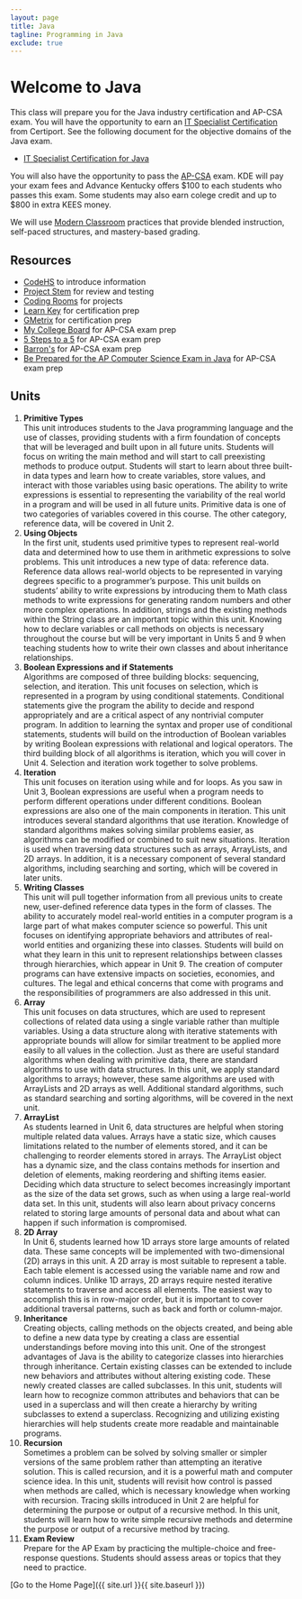 ```yaml
---
layout: page
title: Java
tagline: Programming in Java
exclude: true
---
```

# Welcome to Java

This class will prepare you for the Java industry certification and AP-CSA exam. You will have the opportunity to earn an [IT Specialist Certification
](https://certiport.pearsonvue.com/Certifications/ITSpecialist/Certification/Certify) from Certiport.  See the following document for the objective domains of the Java exam.

- [IT Specialist Certification for Java](https://certiport.pearsonvue.com/fc/ITS/java)

You will also have the opportunity to pass the [AP-CSA](https://apcentral.collegeboard.org/courses/ap-computer-science-a/course) exam. KDE will pay your exam fees and Advance Kentucky offers $100 to each students who passes this exam. Some students may also earn colege credit and up to $800 in extra KEES money.

We will use [Modern Classroom](https://www.modernclassrooms.org/) practices that provide blended instruction, self-paced structures, and mastery-based grading.

## Resources
* [CodeHS](https://codehs.com/uploads/386763030394e0698295bed89da48f06) to introduce information
* [Project Stem](https://projectstem.org/high-school/ap-cs-a) for review and testing
* [Coding Rooms](http://codingrooms.com/) for projects
* [Learn Key](https://www.learnkey.com/course/detail/5BEEC704-CE28-4B6A-BDF7-94F94B4BDB62) for certification prep
* [GMetrix](https://www.gmetrix.com/Products/Details/ITSJava) for certification prep
* [My College Board](https://myap.collegeboard.org/) for AP-CSA exam prep
* [5 Steps to a 5](https://www.amazon.com/gp/product/0997252863/ref=ox_sc_saved_title_5?smid=ATVPDKIKX0DER&psc=1) for AP-CSA exam prep
* [Barron's](https://www.amazon.com/gp/product/1438012896/ref=ox_sc_saved_title_4?smid=ATVPDKIKX0DER&psc=1) for AP-CSA exam prep
* [Be Prepared for the AP Computer Science Exam in Java](https://www.amazon.com/gp/product/1264267460/ref=ox_sc_saved_title_3?smid=ATVPDKIKX0DER&psc=1) for AP-CSA exam prep

## Units
1. **Primitive Types**<br>
This unit introduces students to the Java programming language and the use of classes,
providing students with a firm foundation of concepts that will be leveraged and built upon in all
future units. Students will focus on writing the main method and will start to call preexisting
methods to produce output. Students will start to learn about three built-in data types and learn
how to create variables, store values, and interact with those variables using basic operations.
The ability to write expressions is essential to representing the variability of the real world in a
program and will be used in all future units. Primitive data is one of two categories of variables
covered in this course. The other category, reference data, will be covered in Unit 2.
1. **Using Objects**<br>
In the first unit, students used primitive types to represent real-world data and determined how to
use them in arithmetic expressions to solve problems. This unit introduces a new type of data:
reference data. Reference data allows real-world objects to be represented in varying degrees
specific to a programmer’s purpose. This unit builds on students’ ability to write expressions by
introducing them to Math class methods to write expressions for generating random numbers
and other more complex operations. In addition, strings and the existing methods within the
String class are an important topic within this unit. Knowing how to declare variables or call
methods on objects is necessary throughout the course but will be very important in Units 5 and
9 when teaching students how to write their own classes and about inheritance relationships.
1. **Boolean Expressions and if Statements**<br>
Algorithms are composed of three building blocks: sequencing, selection, and iteration. This unit
focuses on selection, which is represented in a program by using conditional statements.
Conditional statements give the program the ability to decide and respond appropriately and are
a critical aspect of any nontrivial computer program. In addition to learning the syntax and proper
use of conditional statements, students will build on the introduction of Boolean variables by
writing Boolean expressions with relational and logical operators. The third building block of all
algorithms is iteration, which you will cover in Unit 4. Selection and iteration work together to
solve problems.
1. **Iteration**<br>
This unit focuses on iteration using while and for loops. As you saw in Unit 3, Boolean
expressions are useful when a program needs to perform different operations under different
conditions. Boolean expressions are also one of the main components in iteration. This unit
introduces several standard algorithms that use iteration. Knowledge of standard algorithms
makes solving similar problems easier, as algorithms can be modified or combined to suit new
situations. Iteration is used when traversing data structures such as arrays, ArrayLists, and 2D
arrays. In addition, it is a necessary component of several standard algorithms, including
searching and sorting, which will be covered in later units.
1. **Writing Classes**<br>
This unit will pull together information from all previous units to create new, user-defined
reference data types in the form of classes. The ability to accurately model real-world entities in a
computer program is a large part of what makes computer science so powerful. This unit focuses
on identifying appropriate behaviors and attributes of real-world entities and organizing these
into classes. Students will build on what they learn in this unit to represent relationships between
classes through hierarchies, which appear in Unit 9. The creation of computer programs can have
extensive impacts on societies, economies, and cultures. The legal and ethical concerns that
come with programs and the responsibilities of programmers are also addressed in this unit.
1. **Array**<br>
This unit focuses on data structures, which are used to represent collections of related data using
a single variable rather than multiple variables. Using a data structure along with iterative
statements with appropriate bounds will allow for similar treatment to be applied more easily to
all values in the collection. Just as there are useful standard algorithms when dealing with
primitive data, there are standard algorithms to use with data structures. In this unit, we apply
standard algorithms to arrays; however, these same algorithms are used with ArrayLists and 2D
arrays as well. Additional standard algorithms, such as standard searching and sorting algorithms,
will be covered in the next unit.
1. **ArrayList**<br>
As students learned in Unit 6, data structures are helpful when storing multiple related data
values. Arrays have a static size, which causes limitations related to the number of elements
stored, and it can be challenging to reorder elements stored in arrays. The ArrayList object has a
dynamic size, and the class contains methods for insertion and deletion of elements, making
reordering and shifting items easier. Deciding which data structure to select becomes
increasingly important as the size of the data set grows, such as when using a large real-world
data set. In this unit, students will also learn about privacy concerns related to storing large
amounts of personal data and about what can happen if such information is compromised.
1. **2D Array**<br>
In Unit 6, students learned how 1D arrays store large amounts of related data. These same
concepts will be implemented with two-dimensional (2D) arrays in this unit. A 2D array is most
suitable to represent a table. Each table element is accessed using the variable name and row
and column indices. Unlike 1D arrays, 2D arrays require nested iterative statements to traverse
and access all elements. The easiest way to accomplish this is in row-major order, but it is
important to cover additional traversal patterns, such as back and forth or column-major.
1. **Inheritance**<br>
Creating objects, calling methods on the objects created, and being able to define a new data
type by creating a class are essential understandings before moving into this unit. One of the
strongest advantages of Java is the ability to categorize classes into hierarchies through
inheritance. Certain existing classes can be extended to include new behaviors and attributes
without altering existing code. These newly created classes are called subclasses. In this unit,
students will learn how to recognize common attributes and behaviors that can be used in a
superclass and will then create a hierarchy by writing subclasses to extend a superclass.
Recognizing and utilizing existing hierarchies will help students create more readable and
maintainable programs.
1. **Recursion**<br>
Sometimes a problem can be solved by solving smaller or simpler versions of the same problem
rather than attempting an iterative solution. This is called recursion, and it is a powerful math and
computer science idea. In this unit, students will revisit how control is passed when methods are
called, which is necessary knowledge when working with recursion. Tracing skills introduced in
Unit 2 are helpful for determining the purpose or output of a recursive method. In this unit,
students will learn how to write simple recursive methods and determine the purpose or output of
a recursive method by tracing.
1. **Exam Review**<br>
Prepare for the AP Exam by practicing the multiple-choice and free-response questions. Students
should assess areas or topics that they need to practice.


[Go to the Home Page]({{ site.url }}{{ site.baseurl }})
